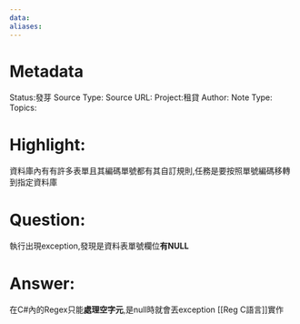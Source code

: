 ```yaml
---
data:
aliases:
---
```

# Metadata
Status:發芽
Source Type:
Source URL:
Project:租貸
Author:
Note Type:
Topics:


# Highlight:
資料庫內有有許多表單且其編碼單號都有其自訂規則,任務是要按照單號編碼移轉到指定資料庫
# Question:
執行出現exception,發現是資料表單號欄位**有NULL**
# Answer:
在C#內的Regex只能**處理空字元**,是null時就會丟exception
[[Reg C語言]]實作